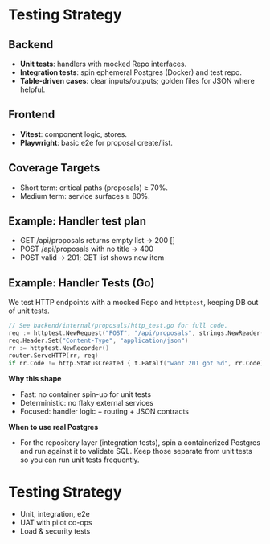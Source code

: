 # Testing Strategy

## Backend
- **Unit tests**: handlers with mocked Repo interfaces.
- **Integration tests**: spin ephemeral Postgres (Docker) and test repo.
- **Table-driven cases**: clear inputs/outputs; golden files for JSON where helpful.

## Frontend
- **Vitest**: component logic, stores.
- **Playwright**: basic e2e for proposal create/list.

## Coverage Targets
- Short term: critical paths (proposals) ≥ 70%.
- Medium term: service surfaces ≥ 80%.

## Example: Handler test plan
- GET /api/proposals returns empty list → 200 []
- POST /api/proposals with no title → 400
- POST valid → 201; GET list shows new item

## Example: Handler Tests (Go)

We test HTTP endpoints with a mocked Repo and `httptest`, keeping DB out of unit tests.

```go
// See backend/internal/proposals/http_test.go for full code.
req := httptest.NewRequest("POST", "/api/proposals", strings.NewReader(`{"title":"Demo"}`))
req.Header.Set("Content-Type", "application/json")
rr := httptest.NewRecorder()
router.ServeHTTP(rr, req)
if rr.Code != http.StatusCreated { t.Fatalf("want 201 got %d", rr.Code) }
```

**Why this shape**

- Fast: no container spin-up for unit tests
- Deterministic: no flaky external services
- Focused: handler logic + routing + JSON contracts

**When to use real Postgres**

- For the repository layer (integration tests), spin a containerized Postgres and run against it to validate SQL. Keep those separate from unit tests so you can run unit tests frequently.

# Testing Strategy

- Unit, integration, e2e
- UAT with pilot co-ops
- Load & security tests
